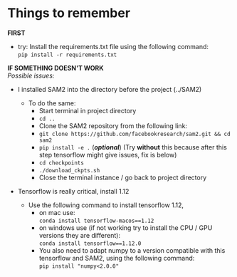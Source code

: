 # Things to remember
**FIRST** 
- try: Install the requirements.txt file using the following command:<br>
```pip install -r requirements.txt```


**IF SOMETHING DOESN'T WORK** <br>
_Possible issues:_
- I installed SAM2 into the directory before the project (../SAM2)
  - To do the same:
    - Start terminal in project directory
    - ```cd ..```
    - Clone the SAM2 repository from the following link:
    - ```git clone https://github.com/facebookresearch/sam2.git && cd sam2```
    - ```pip install -e .``` (_**optional**_) (Try **without** this because after this step tensorflow might give issues, fix is below)
    - ```cd checkpoints```
    - ```./download_ckpts.sh```
    - Close the terminal instance / go back to project directory


- Tensorflow is really critical, install 1.12
  - Use the following command to install tensorflow 1.12, 
    - on mac use:<br>
```conda install tensorflow-macos==1.12```
    - on windows use (if not working try to install the CPU / GPU versions they are different):<br>
```conda install tensorflow==1.12.0``` 
    - You also need to adapt numpy to a version compatible with this tensorflow and SAM2, using the following command:<br>
```pip install "numpy<2.0.0"```

